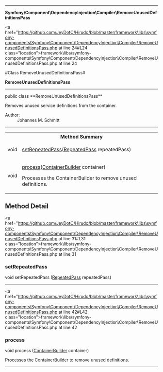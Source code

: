 
- - -

**Symfony\Component\DependencyInjection\Compiler\RemoveUnusedDefinitionsPass**


<a href="https://github.com/JeyDotC/Hirudo/blob/master/framework\libs\symfony-components\Symfony\Component\DependencyInjection\Compiler\RemoveUnusedDefinitionsPass.php at line 24#L24 class="location">framework\libs\symfony-components\Symfony\Component\DependencyInjection\Compiler\RemoveUnusedDefinitionsPass.php at line 24</a>

#Class RemoveUnusedDefinitionsPass#

**RemoveUnusedDefinitionsPass**




- - -

<p class="signature">public  class **RemoveUnusedDefinitionsPass**</p>

<div class="comment" id="overview_description"><p>Removes unused service definitions from the container.</p></div>

<dl>
<dt>Author:</dt>
<dd>Johannes M. Schmitt <schmittjoh@gmail.com></dd>
</dl>


- - -

<table id="summary_method">
<tr><th colspan="2">Method Summary</th></tr>
<tr>
<td><span class='k'></span> <span class='nx'>void</span></td>
<td class="description"><p class="name"><a href="#setrepeatedpass">setRepeatedPass</a>(<a href="../../../../symfony/component/dependencyinjection/compiler/repeatedpass.html">RepeatedPass</a> repeatedPass)</p><p class="description"></p></td>
</tr>
<tr>
<td><span class='k'></span> <span class='nx'>void</span></td>
<td class="description"><p class="name"><a href="#process">process</a>(<a href="../../../../symfony/component/dependencyinjection/containerbuilder.html">ContainerBuilder</a> container)</p><p class="description">Processes the ContainerBuilder to remove unused definitions.</p></td>
</tr>
</table>

<h2 id="detail_method">Method Detail</h2>

<a href="https://github.com/JeyDotC/Hirudo/blob/master/framework\libs\symfony-components\Symfony\Component\DependencyInjection\Compiler\RemoveUnusedDefinitionsPass.php at line 31#L31 class="location">framework\libs\symfony-components\Symfony\Component\DependencyInjection\Compiler\RemoveUnusedDefinitionsPass.php at line 31</a>

<h3 id="setRepeatedPass()">setRepeatedPass</h3>
<span class='k'></span> <span class='nx'>void</span> <span class='nf'>setRepeatedPass</span> (<a href="../../../../symfony/component/dependencyinjection/compiler/repeatedpass.html">RepeatedPass</a> repeatedPass)

<div class="details">
<p></p></div>

- - -


<a href="https://github.com/JeyDotC/Hirudo/blob/master/framework\libs\symfony-components\Symfony\Component\DependencyInjection\Compiler\RemoveUnusedDefinitionsPass.php at line 42#L42 class="location">framework\libs\symfony-components\Symfony\Component\DependencyInjection\Compiler\RemoveUnusedDefinitionsPass.php at line 42</a>

<h3 id="process()">process</h3>
<span class='k'></span> <span class='nx'>void</span> <span class='nf'>process</span> (<a href="../../../../symfony/component/dependencyinjection/containerbuilder.html">ContainerBuilder</a> container)

<div class="details">
<p>Processes the ContainerBuilder to remove unused definitions.</p></div>

- - -

